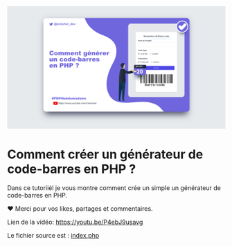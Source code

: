 ![Comment créer un générateur de code-barres en PHP](comment_generer_un_code_barres_en_php.png "php youtube emichel")

# Comment créer un générateur de code-barres en PHP ?

Dans ce tutoriiél je vous montre comment crée un simple un générateur de code-barres en PHP.

❤️ Merci pour vos likes, partages et commentaires.

Lien de la vidéo: https://youtu.be/P4ebJ9usavg

Le fichier source est : [index.php](index.php "fichier source")
